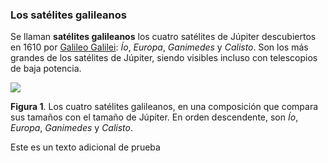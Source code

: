 ### Los satélites galileanos

Se llaman **satélites galileanos** los cuatro satélites de Júpiter descubiertos en 1610 por  [Galileo Galilei](https://es.wikipedia.org/wiki/Galileo_Galilei):  *Ío*, *Europa*, *Ganimedes* y *Calisto*.  Son los más grandes de los satélites de Júpiter,  siendo visibles incluso con telescopios de baja potencia.

![](https://upload.wikimedia.org/wikipedia/commons/thumb/f/fe/Jupiter_and_the_Galilean_Satellites.jpg/168px-Jupiter_and_the_Galilean_Satellites.jpg)

**Figura 1**. Los cuatro satélites galileanos,  en una composición que compara sus tamaños con el tamaño de Júpiter.  En orden descendente, son *Ío*, *Europa*, *Ganimedes* y *Calisto*.

Este es un texto adicional de prueba